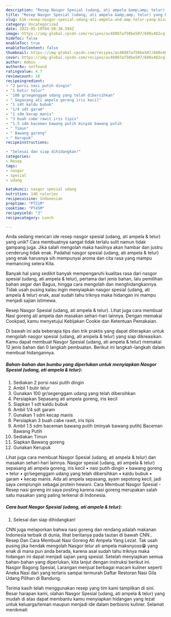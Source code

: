 ```yaml
---
description: "Resep Nasgor Spesial (udang, ati ampela &amp;amp; telur) yang Bisa Manjain Lidah"
title: "Resep Nasgor Spesial (udang, ati ampela &amp;amp; telur) yang Bisa Manjain Lidah"
slug: 616-resep-nasgor-spesial-udang-ati-ampela-and-amp-telur-yang-bisa-manjain-lidah
category: Uncategorized
date: 2022-05-10T04:50:36.594Z
image: https://img-global.cpcdn.com/recipes/ac48987af50be507/680x482cq70/nasgor-spesial-udang-ati-ampela-telur-foto-resep-utama.jpg
hideToc: false
enableToc: true
enableTocContent: false
thumbnail: https://img-global.cpcdn.com/recipes/ac48987af50be507/680x482cq70/nasgor-spesial-udang-ati-ampela-telur-foto-resep-utama.jpg
cover: https://img-global.cpcdn.com/recipes/ac48987af50be507/680x482cq70/nasgor-spesial-udang-ati-ampela-telur-foto-resep-utama.jpg
author: Admin
authorAv: notfound
ratingvalue: 4.7
reviewcount: 18
recipeingredient:
- "2 porsi nasi putih dingin"
- "1 butir telur"
- "100 grsegenggam udang yang telah dibersihkan"
- " Sepasang ati ampela goreng iris kecil"
- "1 sdt kaldu bubuk"
- "1/4 sdt garam"
- "1 sdm kecap manis"
- "3 buah cabe rawit iris tipis"
- "1.5 sdm baceman bawang putih minyak bawang putih                      Baceman Bawang Putih"
- " Timun"
- " Bawang goreng"
- " Kerupuk"
recipeinstructions:

- "Selesai dan siap dihidangkan!"
categories:
- Resep
tags:
- nasgor
- spesial
- udang

katakunci: nasgor spesial udang 
nutrition: 148 calories
recipecuisine: Indonesian
preptime: "PT21M"
cooktime: "PT45M"
recipeyield: "3"
recipecategory: Lunch

---
```





Anda sedang mencari ide resep nasgor spesial (udang, ati ampela &amp; telur) yang unik? Cara membuatnya sangat tidak terlalu sulit namun tidak gampang juga. Jika salah mengolah maka hasilnya akan hambar dan justru cenderung tidak enak. Padahal nasgor spesial (udang, ati ampela &amp; telur) yang enak harusnya sih mempunyai aroma dan cita rasa yang mampu memancing selera Kita.





Banyak hal yang sedikit banyak mempengaruhi kualitas rasa dari nasgor spesial (udang, ati ampela &amp; telur), pertama dari jenis bahan, lalu pemilihan bahan segar dan Bagus, hingga cara mengolah dan menghidangkannya. Tidak usah pusing kalau ingin menyiapkan nasgor spesial (udang, ati ampela &amp; telur) enak,      asal sudah tahu triknya maka hidangan ini mampu menjadi sajian istimewa.














Resep Nasgor Spesial (udang, ati ampela &amp; telur). Lihat juga cara membuat Nasi goreng ati ampela dan masakan sehari-hari lainnya. Dengan memakai Cookpad, kamu menyetujui Kebijakan Cookie dan Ketentuan Pemakaian.






Di bawah ini ada beberapa tips dan trik praktis yang dapat diterapkan untuk mengolah nasgor spesial (udang, ati ampela &amp; telur) yang siap dikreasikan. Kamu dapat membuat Nasgor Spesial (udang, ati ampela &amp; telur) memakai 12 jenis bahan dan 0 langkah pembuatan. Berikut ini langkah-langkah dalam membuat hidangannya.

<!--inarticleads1-->

##### Bahan-bahan dan bumbu yang diperlukan untuk menyiapkan Nasgor Spesial (udang, ati ampela &amp; telur):

1. Sediakan 2 porsi nasi putih dingin
1. Ambil 1 butir telur
1. Gunakan 100 gr/segenggam udang yang telah dibersihkan
1. Persiapkan  Sepasang ati ampela goreng, iris kecil
1. Siapkan 1 sdt kaldu bubuk
1. Ambil 1/4 sdt garam
1. Gunakan 1 sdm kecap manis
1. Persiapkan 3 buah cabe rawit, iris tipis
1. Ambil 1.5 sdm baceman bawang putih (minyak bawang putih)                      Baceman Bawang Putih
1. Sediakan  Timun
1. Siapkan  Bawang goreng
1. Gunakan  Kerupuk


Lihat juga cara membuat Nasgor Spesial (udang, ati ampela &amp; telur) dan masakan sehari-hari lainnya. Nasgor spesial (udang, ati ampela &amp; telur) sepasang ati ampela goreng, iris kecil • nasi putih dingin • bawang goreng • telur • gr/segenggam udang yang telah dibersihkan • kaldu bubuk • garam • kecap manis. Ada ati ampela sepasang, ayam sepotong kecil, jadi saya cemplungin sebagai protein hewani. Cara Membuat Nasgor Spesial - Resep nasi goreng ini saya posting karena nasi goreng merupakan salah satu masakan yang paling terkenal di Indonesia. 

<!--inarticleads2-->

##### Cara buat Nasgor Spesial (udang, ati ampela &amp; telur):


1. Selesai dan siap dihidangkan!

CNN juga melaporkan bahwa nasi goreng dan rendang adalah makanan Indonesia terbaik di dunia, lihat beritanya pada tautan di bawah CNN.. Resep Dan Cara Membuat Nasi Goreng Ati Ampela Yang Lezat. Tak usah pusing jika hendak mengolah Nasgor telur ati ampela maksnyoss😁 yang enak di mana pun anda berada, karena asal sudah tahu triknya maka hidangan ini dapat menjadi sajian yang spesial. Setelah menyiapkan semua bahan-bahan yang diperlukan, kita lanjut dengan instruksi berikut ini. Nasgor Bagong Spesial, Larangan menjual berbagai macam kuliner seperti Aneka Nasi dari yang terlaris sampai termurah Daftar Restoran Nasi Gila Udang Pilihan di Bandung. 

Terima kasih telah menggunakan resep yang tim kami tampilkan di sini. Besar harapan kami, olahan Nasgor Spesial (udang, ati ampela &amp; telur) yang mudah di atas dapat membantu kamu menyiapkan hidangan yang lezat untuk keluarga/teman maupun menjadi ide dalam berbisnis kuliner. Selamat menikmati
